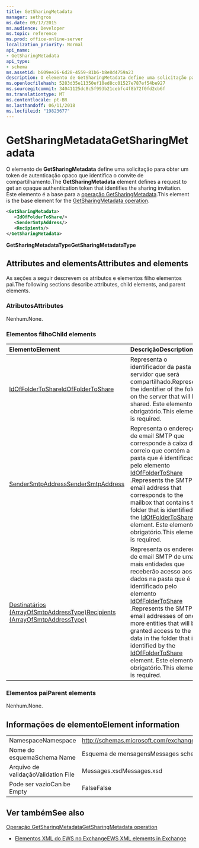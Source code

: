 ```yaml
---
title: GetSharingMetadata
manager: sethgros
ms.date: 09/17/2015
ms.audience: Developer
ms.topic: reference
ms.prod: office-online-server
localization_priority: Normal
api_name:
- GetSharingMetadata
api_type:
- schema
ms.assetid: b609ee26-6d28-4559-81b6-b8e8d4759a23
description: O elemento de GetSharingMetadata define uma solicitação para obter um token de autenticação opaco que identifica o convite de compartilhamento. Este elemento é a base para a operação GetSharingMetadata.
ms.openlocfilehash: 5283d35e11350ef10ed8cc01527e787ef54be927
ms.sourcegitcommit: 34041125dc8c5f993b21cebfc4f8b72f0fd2cb6f
ms.translationtype: MT
ms.contentlocale: pt-BR
ms.lasthandoff: 06/11/2018
ms.locfileid: "19823677"
---
```

# <a name="getsharingmetadata"></a><span data-ttu-id="c1e10-104">GetSharingMetadata</span><span class="sxs-lookup"><span data-stu-id="c1e10-104">GetSharingMetadata</span></span>

<span data-ttu-id="c1e10-105">O elemento de **GetSharingMetadata** define uma solicitação para obter um token de autenticação opaco que identifica o convite de compartilhamento.</span><span class="sxs-lookup"><span data-stu-id="c1e10-105">The **GetSharingMetadata** element defines a request to get an opaque authentication token that identifies the sharing invitation.</span></span> <span data-ttu-id="c1e10-106">Este elemento é a base para a [operação GetSharingMetadata](getsharingmetadata-operation.md).</span><span class="sxs-lookup"><span data-stu-id="c1e10-106">This element is the base element for the [GetSharingMetadata operation](getsharingmetadata-operation.md).</span></span>
  
```XML
<GetSharingMetadata>
   <IdOfFolderToShare/>
   <SenderSmtpAddress/>
   <Recipients/>
</GetSharingMetadata>
```

 <span data-ttu-id="c1e10-107">**GetSharingMetadataType**</span><span class="sxs-lookup"><span data-stu-id="c1e10-107">**GetSharingMetadataType**</span></span>
## <a name="attributes-and-elements"></a><span data-ttu-id="c1e10-108">Attributes and elements</span><span class="sxs-lookup"><span data-stu-id="c1e10-108">Attributes and elements</span></span>

<span data-ttu-id="c1e10-109">As seções a seguir descrevem os atributos e elementos filho elementos pai.</span><span class="sxs-lookup"><span data-stu-id="c1e10-109">The following sections describe attributes, child elements, and parent elements.</span></span>
  
### <a name="attributes"></a><span data-ttu-id="c1e10-110">Atributos</span><span class="sxs-lookup"><span data-stu-id="c1e10-110">Attributes</span></span>

<span data-ttu-id="c1e10-111">Nenhum.</span><span class="sxs-lookup"><span data-stu-id="c1e10-111">None.</span></span>
  
### <a name="child-elements"></a><span data-ttu-id="c1e10-112">Elementos filho</span><span class="sxs-lookup"><span data-stu-id="c1e10-112">Child elements</span></span>

|<span data-ttu-id="c1e10-113">**Elemento**</span><span class="sxs-lookup"><span data-stu-id="c1e10-113">**Element**</span></span>|<span data-ttu-id="c1e10-114">**Descrição**</span><span class="sxs-lookup"><span data-stu-id="c1e10-114">**Description**</span></span>|
|:-----|:-----|
|[<span data-ttu-id="c1e10-115">IdOfFolderToShare</span><span class="sxs-lookup"><span data-stu-id="c1e10-115">IdOfFolderToShare</span></span>](idoffoldertoshare.md) <br/> |<span data-ttu-id="c1e10-116">Representa o identificador da pasta no servidor que será compartilhado.</span><span class="sxs-lookup"><span data-stu-id="c1e10-116">Represents the identifier of the folder on the server that will be shared.</span></span> <span data-ttu-id="c1e10-117">Este elemento é obrigatório.</span><span class="sxs-lookup"><span data-stu-id="c1e10-117">This element is required.</span></span>  <br/> |
|[<span data-ttu-id="c1e10-118">SenderSmtpAddress</span><span class="sxs-lookup"><span data-stu-id="c1e10-118">SenderSmtpAddress</span></span>](sendersmtpaddress.md) <br/> |<span data-ttu-id="c1e10-119">Representa o endereço de email SMTP que corresponde à caixa de correio que contém a pasta que é identificada pelo elemento [IdOfFolderToShare](idoffoldertoshare.md) .</span><span class="sxs-lookup"><span data-stu-id="c1e10-119">Represents the SMTP email address that corresponds to the mailbox that contains the folder that is identified by the [IdOfFolderToShare](idoffoldertoshare.md) element.</span></span> <span data-ttu-id="c1e10-120">Este elemento é obrigatório.</span><span class="sxs-lookup"><span data-stu-id="c1e10-120">This element is required.</span></span>  <br/> |
|[<span data-ttu-id="c1e10-121">Destinatários (ArrayOfSmtpAddressType)</span><span class="sxs-lookup"><span data-stu-id="c1e10-121">Recipients (ArrayOfSmtpAddressType)</span></span>](recipients-arrayofsmtpaddresstype.md) <br/> |<span data-ttu-id="c1e10-122">Representa os endereços de email SMTP de uma ou mais entidades que receberão acesso aos dados na pasta que é identificado pelo elemento [IdOfFolderToShare](idoffoldertoshare.md) .</span><span class="sxs-lookup"><span data-stu-id="c1e10-122">Represents the SMTP email addresses of one or more entities that will be granted access to the data in the folder that is identified by the [IdOfFolderToShare](idoffoldertoshare.md) element.</span></span> <span data-ttu-id="c1e10-123">Este elemento é obrigatório.</span><span class="sxs-lookup"><span data-stu-id="c1e10-123">This element is required.</span></span>  <br/> |
   
### <a name="parent-elements"></a><span data-ttu-id="c1e10-124">Elementos pai</span><span class="sxs-lookup"><span data-stu-id="c1e10-124">Parent elements</span></span>

<span data-ttu-id="c1e10-125">Nenhum.</span><span class="sxs-lookup"><span data-stu-id="c1e10-125">None.</span></span>
  
## <a name="element-information"></a><span data-ttu-id="c1e10-126">Informações de elemento</span><span class="sxs-lookup"><span data-stu-id="c1e10-126">Element information</span></span>

|||
|:-----|:-----|
|<span data-ttu-id="c1e10-127">Namespace</span><span class="sxs-lookup"><span data-stu-id="c1e10-127">Namespace</span></span>  <br/> |http://schemas.microsoft.com/exchange/services/2006/messages  <br/> |
|<span data-ttu-id="c1e10-128">Nome do esquema</span><span class="sxs-lookup"><span data-stu-id="c1e10-128">Schema Name</span></span>  <br/> |<span data-ttu-id="c1e10-129">Esquema de mensagens</span><span class="sxs-lookup"><span data-stu-id="c1e10-129">Messages schema</span></span>  <br/> |
|<span data-ttu-id="c1e10-130">Arquivo de validação</span><span class="sxs-lookup"><span data-stu-id="c1e10-130">Validation File</span></span>  <br/> |<span data-ttu-id="c1e10-131">Messages.xsd</span><span class="sxs-lookup"><span data-stu-id="c1e10-131">Messages.xsd</span></span>  <br/> |
|<span data-ttu-id="c1e10-132">Pode ser vazio</span><span class="sxs-lookup"><span data-stu-id="c1e10-132">Can be Empty</span></span>  <br/> |<span data-ttu-id="c1e10-133">False</span><span class="sxs-lookup"><span data-stu-id="c1e10-133">False</span></span>  <br/> |
   
## <a name="see-also"></a><span data-ttu-id="c1e10-134">Ver também</span><span class="sxs-lookup"><span data-stu-id="c1e10-134">See also</span></span>



[<span data-ttu-id="c1e10-135">Operação GetSharingMetadata</span><span class="sxs-lookup"><span data-stu-id="c1e10-135">GetSharingMetadata operation</span></span>](getsharingmetadata-operation.md)


- [<span data-ttu-id="c1e10-136">Elementos XML do EWS no Exchange</span><span class="sxs-lookup"><span data-stu-id="c1e10-136">EWS XML elements in Exchange</span></span>](ews-xml-elements-in-exchange.md)

